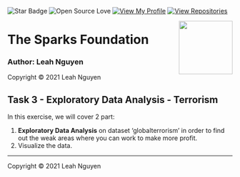 
![Star Badge](https://img.shields.io/static/v1?label=%F0%9F%8C%9F&message=If%20Useful&style=style=flat&color=BC4E99)
![Open Source Love](https://badges.frapsoft.com/os/v1/open-source.svg?v=103)
[![View My Profile](https://img.shields.io/badge/View-My_Profile-green?logo=GitHub)](https://github.com/ndleah)
[![View Repositories](https://img.shields.io/badge/View-My_Repositories-blue?logo=GitHub)](https://github.com/ndleah?tab=repositories)

<img align = right height = 120 width = 120 src = https://www.thesparksfoundationsingapore.org/images/logo_small.png>

# **The Sparks Foundation**

### Author: Leah Nguyen
Copyright © 2021 Leah Nguyen

## **Task 3 - Exploratory Data Analysis - Terrorism**
In this exercise, we will cover 2 part:
1. **Exploratory Data Analysis** on dataset ‘globalterrorism’ in order to find out the weak areas where you can work to make more profit.
2. Visualize the data. 
   
---
Copyright © 2021 Leah Nguyen

